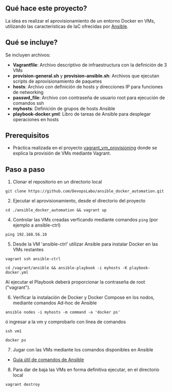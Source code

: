 
## Qué hace este proyecto?
La idea es realizar el aprovisionamiento de un entorno Docker en VMs, utilizando las características de IaC ofrecidas por [Ansible](https://docs.ansible.com/).

## Qué se incluye?
Se incluyen archivos:
- **Vagrantfile**: Archivo descriptivo de infraestructura con la definición de 3 VMs
- **provision-general.sh** y **provision-ansible.sh**: Archivos que ejecutan scripts de aprovisionamiento de paquetes
- **hosts**: Archivo con definición de hosts y direcciones IP para funciones de networking
- **passwd_file**: Archivo con contraseña de usuario root para ejecución de comandos ssh
- **myhosts**: Definición de grupos de hosts Ansible
- **playbook-docker.yml**: Libro de tareas de Ansible para desplegar operaciones en hosts

## Prerequisitos
- Práctica realizada en el proyecto [vagrant_vm_provisioning](https://github.com/DevopsLabo/vagrant_vm_provisioning) donde se explica la provisión de VMs mediante Vagrant.

## Paso a paso
1. Clonar el repositorio en un directorio local
```
git clone https://github.com/DevopsLabo/ansible_docker_automation.git
```

2. Ejecutar el aprovisionamiento, desde el directorio del proyecto
```
cd ./ansible_docker_automation && vagrant up
```

4. Controlar las VMs creadas verficando mediante comandos `ping` (por ejemplo a ansible-ctrl)
```
ping 192.168.56.10
```

5. Desde la VM 'ansible-ctrl' utilizar Ansible para instalar Docker en las VMs restantes
```
vagrant ssh ansible-ctrl
```
```
cd /vagrant/ansible && ansible-playbook -i myhosts -K playbook-docker.yml
```
Al ejecutar el Playbook deberá proporcionar la contraseña de root ("vagrant").

6. Verificar la instalación de Docker y Docker Compose en los nodos, mediante comandos Ad-hoc de Ansible
```
ansible nodes -i myhosts -m command -a 'docker ps'
```
ó ingresar a la vm y comprobarlo con línea de comandos
```
ssh vm1
```
```
docker ps
```

7. Jugar con las VMs mediante los comandos disponibles en Ansible
- [Guía útil de comandos de Ansible](https://docs.ansible.com/ansible/latest/index.html)

8. Para dar de baja las VMs en forma definitiva ejecutar, en el directorio local
```
vagrant destroy
```
